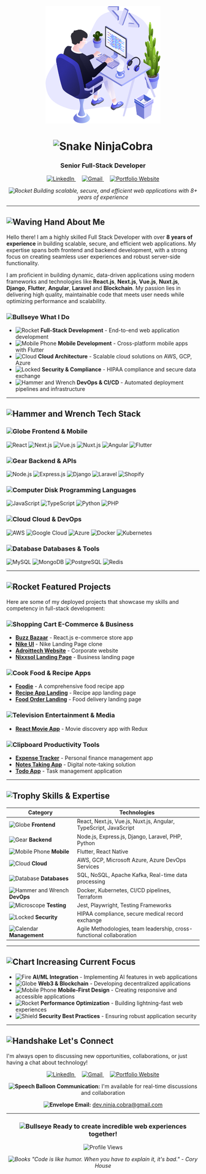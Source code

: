 <div align="center">
  <img src="https://github.com/ninjacobra/ninjacobra/blob/main/images/illustration.png" width="300" alt="NinjaCobra Illustration"/>
  
  # <img src="https://api.iconify.design/game-icons:snake.svg?color=%23FFD700" alt="Snake" width="35" height="35" /> NinjaCobra
  ### Senior Full-Stack Developer
  
  <a href="https://linkedin.com/in/ninjacobra" title="LinkedIn" target="_blank" rel="noopener noreferrer" style="margin: 0 8px;">
    <img src="https://api.iconify.design/logos:linkedin-icon.svg?animated=true" width="40" height="40" alt="LinkedIn" onclick="window.open('https://linkedin.com/in/ninjacobra', '_blank')" style="cursor:pointer;"/>
  </a>
  <a href="mailto:dev.ninja.cobra@gmail.com" title="Gmail" target="_blank" rel="noopener noreferrer" style="margin: 0 8px;">
    <img src="https://api.iconify.design/logos:google-gmail.svg?animated=true" width="40" height="40" alt="Gmail"/>
  </a>
  <a href="https://ninjacobra.dev" title="Portfolio" target="_blank" rel="noopener noreferrer" style="margin: 0 8px;">
    <img src="https://api.iconify.design/noto-v1:film-projector.svg" width="40" height="40" alt="Portfolio Website"/>
  </a>
  
  *<img src="https://cdn.jsdelivr.net/gh/twitter/twemoji@14.0.2/assets/72x72/1f680.png" alt="Rocket" width="20" height="20" /> Building scalable, secure, and efficient web applications with 8+ years of experience*
</div>

---

## <img src="https://raw.githubusercontent.com/Tarikul-Islam-Anik/Animated-Fluent-Emojis/master/Emojis/Hand%20gestures/Waving%20Hand.png" alt="Waving Hand" width="35" height="35" /> About Me

Hello there! I am a highly skilled Full Stack Developer with over **8 years of experience** in building scalable, secure, and efficient web applications. My expertise spans both frontend and backend development, with a strong focus on creating seamless user experiences and robust server-side functionality.

I am proficient in building dynamic, data-driven applications using modern frameworks and technologies like **React.js**, **Next.js**, **Vue.js**, **Nuxt.js**, **Django**, **Flutter**, **Angular**, **Laravel** and **Blockchain**. My passion lies in delivering high quality, maintainable code that meets user needs while optimizing performance and scalability.

### <img src="https://api.iconify.design/streamline-color:target-flat.svg" alt="Bullseye" width="25" height="25" /> What I Do
- <img src="https://api.iconify.design/material-icon-theme:rocket.svg" alt="Rocket" width="20" height="20" /> **Full-Stack Development** - End-to-end web application development
- <img src="https://api.iconify.design/emojione:mobile-phone.svg" alt="Mobile Phone" width="20" height="20" /> **Mobile Development** - Cross-platform mobile apps with Flutter
- <img src="https://api.iconify.design/fluent-color:cloud-16.svg" alt="Cloud" width="20" height="20" /> **Cloud Architecture** - Scalable cloud solutions on AWS, GCP, Azure
- <img src="https://api.iconify.design/fluent-color:lock-shield-16.svg" alt="Locked" width="20" height="20" /> **Security & Compliance** - HIPAA compliance and secure data exchange
- <img src="https://api.iconify.design/streamline-stickies-color:date-time-setting.svg" alt="Hammer and Wrench" width="20" height="20" /> **DevOps & CI/CD** - Automated deployment pipelines and infrastructure

---

## <img src="https://raw.githubusercontent.com/Tarikul-Islam-Anik/Animated-Fluent-Emojis/master/Emojis/Objects/Hammer%20and%20Wrench.png" alt="Hammer and Wrench" width="35" height="35" /> Tech Stack

### <img src="https://api.iconify.design/noto:globe-showing-asia-australia.svg" alt="Globe" width="25" height="25" /> **Frontend & Mobile**
![React](https://img.shields.io/badge/React-20232A?style=for-the-badge&logo=react&logoColor=61DAFB)
![Next.js](https://img.shields.io/badge/Next.js-000000?style=for-the-badge&logo=next.js&logoColor=white)
![Vue.js](https://img.shields.io/badge/Vue.js-35495E?style=for-the-badge&logo=vue.js&logoColor=4FC08D)
![Nuxt.js](https://img.shields.io/badge/Nuxt.js-00C58E?style=for-the-badge&logo=nuxt.js&logoColor=white)
![Angular](https://img.shields.io/badge/Angular-DD0031?style=for-the-badge&logo=angular&logoColor=white)
![Flutter](https://img.shields.io/badge/Flutter-02569B?style=for-the-badge&logo=flutter&logoColor=white)

### <img src="https://raw.githubusercontent.com/Tarikul-Islam-Anik/Animated-Fluent-Emojis/master/Emojis/Objects/Gear.png" alt="Gear" width="25" height="25" /> **Backend & APIs**
![Node.js](https://img.shields.io/badge/Node.js-43853D?style=for-the-badge&logo=node.js&logoColor=white)
![Express.js](https://img.shields.io/badge/Express.js-404D59?style=for-the-badge&logo=express&logoColor=white)
![Django](https://img.shields.io/badge/Django-092E20?style=for-the-badge&logo=django&logoColor=white)
![Laravel](https://img.shields.io/badge/Laravel-FF2D20?style=for-the-badge&logo=laravel&logoColor=white)
![Shopify](https://img.shields.io/badge/Shopify-95BF47?style=for-the-badge&logo=shopify&logoColor=white)

### <img src="https://raw.githubusercontent.com/Tarikul-Islam-Anik/Animated-Fluent-Emojis/master/Emojis/Objects/Computer%20Disk.png" alt="Computer Disk" width="25" height="25" /> **Programming Languages**
![JavaScript](https://img.shields.io/badge/JavaScript-F7DF1E?style=for-the-badge&logo=javascript&logoColor=black)
![TypeScript](https://img.shields.io/badge/TypeScript-007ACC?style=for-the-badge&logo=typescript&logoColor=white)
![Python](https://img.shields.io/badge/Python-3776AB?style=for-the-badge&logo=python&logoColor=white)
![PHP](https://img.shields.io/badge/PHP-777BB4?style=for-the-badge&logo=php&logoColor=white)

### <img src="https://raw.githubusercontent.com/Tarikul-Islam-Anik/Animated-Fluent-Emojis/master/Emojis/Travel%20and%20places/Cloud.png" alt="Cloud" width="25" height="25" /> **Cloud & DevOps**
![AWS](https://img.shields.io/badge/AWS-232F3E?style=for-the-badge&logo=amazon-aws&logoColor=white)
![Google Cloud](https://img.shields.io/badge/Google_Cloud-4285F4?style=for-the-badge&logo=google-cloud&logoColor=white)
![Azure](https://img.shields.io/badge/Microsoft_Azure-0089D6?style=for-the-badge&logo=microsoft-azure&logoColor=white)
![Docker](https://img.shields.io/badge/Docker-2496ED?style=for-the-badge&logo=docker&logoColor=white)
![Kubernetes](https://img.shields.io/badge/Kubernetes-326CE5?style=for-the-badge&logo=kubernetes&logoColor=white)

### <img src="https://api.iconify.design/fluent-color:book-database-32.svg" alt="Database" width="25" height="25" /> **Databases & Tools**
![MySQL](https://img.shields.io/badge/MySQL-4479A1?style=for-the-badge&logo=mysql&logoColor=white)
![MongoDB](https://img.shields.io/badge/MongoDB-4EA94B?style=for-the-badge&logo=mongodb&logoColor=white)
![PostgreSQL](https://img.shields.io/badge/PostgreSQL-316192?style=for-the-badge&logo=postgresql&logoColor=white)
![Redis](https://img.shields.io/badge/Redis-DC382D?style=for-the-badge&logo=redis&logoColor=white)

---

## <img src="https://api.iconify.design/material-icon-theme:rocket.svg" alt="Rocket" width="35" height="35" /> Featured Projects

Here are some of my deployed projects that showcase my skills and competency in full-stack development:

### <img src="https://raw.githubusercontent.com/Tarikul-Islam-Anik/Animated-Fluent-Emojis/master/Emojis/Objects/Shopping%20Cart.png" alt="Shopping Cart" width="25" height="25" /> **E-Commerce & Business**
- **[Buzz Bazaar](https://buzz-bazaar.netlify.app)** - React.js e-commerce store app
- **[Nike UI](https://nike-ui-648.netlify.app/)** - Nike Landing Page clone
- **[Adroittech Website](https://mjunaid648.github.io/adroittech-homepage/index.html)** - Corporate website
- **[Nixxsol Landing Page](https://nixxsol.netlify.app/)** - Business landing page

### <img src="https://api.iconify.design/noto-v1:pot-of-food.svg" alt="Cook" width="25" height="25" /> **Food & Recipe Apps**
- **[Foodie](https://foodie648.netlify.app/)** - A comprehensive food recipe app
- **[Recipe App Landing](https://juni-recipes.netlify.app/)** - Recipe app landing page
- **[Food Order Landing](https://junaid-food-order-app.netlify.app/)** - Food delivery landing page

### <img src="https://raw.githubusercontent.com/Tarikul-Islam-Anik/Animated-Fluent-Emojis/master/Emojis/Objects/Television.png" alt="Television" width="25" height="25" /> **Entertainment & Media**
- **[React Movie App](https://redux-movie-app-by-junaid.netlify.app/)** - Movie discovery app with Redux

### <img src="https://raw.githubusercontent.com/Tarikul-Islam-Anik/Animated-Fluent-Emojis/master/Emojis/Objects/Clipboard.png" alt="Clipboard" width="25" height="25" /> **Productivity Tools**
- **[Expense Tracker](https://expense-tracker648.netlify.app/)** - Personal finance management app
- **[Notes Taking App](https://mj-notes.netlify.app/)** - Digital note-taking solution
- **[Todo App](https://junaids-todo-list.netlify.app/)** - Task management application

---

## <img src="https://api.iconify.design/noto:trophy.svg" alt="Trophy" width="35" height="35" /> Skills & Expertise

| Category | Technologies |
|----------|-------------|
| <img src="https://api.iconify.design/noto:globe-showing-asia-australia.svg" alt="Globe" width="20" height="20" /> **Frontend** | React, Next.js, Vue.js, Nuxt.js, Angular, TypeScript, JavaScript |
| <img src="https://raw.githubusercontent.com/Tarikul-Islam-Anik/Animated-Fluent-Emojis/master/Emojis/Objects/Gear.png" alt="Gear" width="20" height="20" /> **Backend** | Node.js, Express.js, Django, Laravel, PHP, Python |
| <img src="https://raw.githubusercontent.com/Tarikul-Islam-Anik/Animated-Fluent-Emojis/master/Emojis/Objects/Mobile%20Phone.png" alt="Mobile Phone" width="20" height="20" /> **Mobile** | Flutter, React Native |
| <img src="https://raw.githubusercontent.com/Tarikul-Islam-Anik/Animated-Fluent-Emojis/master/Emojis/Travel%20and%20places/Cloud.png" alt="Cloud" width="20" height="20" /> **Cloud** | AWS, GCP, Microsoft Azure, Azure DevOps Services |
| <img src="https://api.iconify.design/fluent-color:book-database-32.svg" alt="Database" width="20" height="20" /> **Databases** | SQL, NoSQL, Apache Kafka, Real-time data processing |
| <img src="https://raw.githubusercontent.com/Tarikul-Islam-Anik/Animated-Fluent-Emojis/master/Emojis/Objects/Hammer%20and%20Wrench.png" alt="Hammer and Wrench" width="20" height="20" /> **DevOps** | Docker, Kubernetes, CI/CD pipelines, Terraform |
| <img src="https://raw.githubusercontent.com/Tarikul-Islam-Anik/Animated-Fluent-Emojis/master/Emojis/Objects/Microscope.png" alt="Microscope" width="20" height="20" /> **Testing** | Jest, Playwright, Testing Frameworks |
| <img src="https://raw.githubusercontent.com/Tarikul-Islam-Anik/Animated-Fluent-Emojis/master/Emojis/Objects/Locked.png" alt="Locked" width="20" height="20" /> **Security** | HIPAA compliance, secure medical record exchange |
| <img src="https://raw.githubusercontent.com/Tarikul-Islam-Anik/Animated-Fluent-Emojis/master/Emojis/Objects/Calendar.png" alt="Calendar" width="20" height="20" /> **Management** | Agile Methodologies, team leadership, cross-functional collaboration |

---

## <img src="https://raw.githubusercontent.com/Tarikul-Islam-Anik/Animated-Fluent-Emojis/master/Emojis/Objects/Chart%20Increasing.png" alt="Chart Increasing" width="35" height="35" /> Current Focus

- <img src="https://api.iconify.design/noto:fire.svg" alt="Fire" width="20" height="20" /> **AI/ML Integration** - Implementing AI features in web applications
- <img src="https://api.iconify.design/icon-park:blockchain.svg" alt="Globe" width="20" height="20" /> **Web3 & Blockchain** - Developing decentralized applications
- <img src="https://raw.githubusercontent.com/Tarikul-Islam-Anik/Animated-Fluent-Emojis/master/Emojis/Objects/Mobile%20Phone.png" alt="Mobile Phone" width="20" height="20" /> **Mobile-First Design** - Creating responsive and accessible applications
- <img src="https://api.iconify.design/fluent-emoji-flat:rocket.svg" alt="Rocket" width="20" height="20" /> **Performance Optimization** - Building lightning-fast web experiences
- <img src="https://raw.githubusercontent.com/Tarikul-Islam-Anik/Animated-Fluent-Emojis/master/Emojis/Objects/Shield.png" alt="Shield" width="20" height="20" /> **Security Best Practices** - Ensuring robust application security

---

## <img src="https://raw.githubusercontent.com/Tarikul-Islam-Anik/Animated-Fluent-Emojis/master/Emojis/Hand%20gestures/Handshake.png" alt="Handshake" width="35" height="35" /> Let's Connect

I'm always open to discussing new opportunities, collaborations, or just having a chat about technology!

<div align="center">
  
  <a href="https://linkedin.com/in/ninjacobra" title="LinkedIn" target="_blank" rel="noopener noreferrer" style="margin: 0 8px;">
    <img src="https://api.iconify.design/logos:linkedin-icon.svg?animated=true" width="40" height="40" alt="LinkedIn" onclick="window.open('https://linkedin.com/in/ninjacobra', '_blank')" style="cursor:pointer;"/>
  </a>
  <a href="mailto:dev.ninja.cobra@gmail.com" title="Gmail" target="_blank" rel="noopener noreferrer" style="margin: 0 8px;">
    <img src="https://api.iconify.design/logos:google-gmail.svg?animated=true" width="40" height="40" alt="Gmail"/>
  </a>
  <a href="https://ninjacobra.dev" title="Portfolio" target="_blank" rel="noopener noreferrer" style="margin: 0 8px;">
    <img src="https://api.iconify.design/noto-v1:film-projector.svg" width="40" height="40" alt="Portfolio Website"/>
  </a>
  
  **<img src="https://api.iconify.design/emojione-v1:three-speech-bubbles.svg" alt="Speech Balloon" width="20" height="20" /> Communication:** I'm available for real-time discussions and collaboration
  
  **<img src="https://raw.githubusercontent.com/Tarikul-Islam-Anik/Animated-Fluent-Emojis/master/Emojis/Objects/Envelope.png" alt="Envelope" width="20" height="20" /> Email:** dev.ninja.cobra@gmail.com
</div>

---

<div align="center">
  
  ### <img src="https://api.iconify.design/streamline-color:target-flat.svg" alt="Bullseye" width="20" height="20" /> Ready to create incredible web experiences together!
  
  ![Profile Views](https://komarev.com/ghpvc/?username=ninjacobra&color=brightgreen)
  
  *<img src="https://raw.githubusercontent.com/Tarikul-Islam-Anik/Animated-Fluent-Emojis/master/Emojis/Objects/Books.png" alt="Books" width="20" height="20" /> "Code is like humor. When you have to explain it, it's bad." - Cory House*
  
</div>

